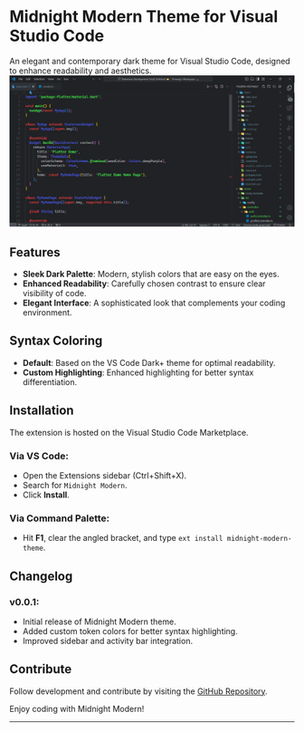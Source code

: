 # Midnight Modern Theme for Visual Studio Code

An elegant and contemporary dark theme for Visual Studio Code, designed to enhance readability and aesthetics.
![Screenshot](https://raw.githubusercontent.com/ShivangSrivastava/midnight-modern/master/res/Screenshot.png)
## Features
- **Sleek Dark Palette**: Modern, stylish colors that are easy on the eyes.
- **Enhanced Readability**: Carefully chosen contrast to ensure clear visibility of code.
- **Elegant Interface**: A sophisticated look that complements your coding environment.

## Syntax Coloring
- **Default**: Based on the VS Code Dark+ theme for optimal readability.
- **Custom Highlighting**: Enhanced highlighting for better syntax differentiation.

## Installation
The extension is hosted on the Visual Studio Code Marketplace.


### Via VS Code:
- Open the Extensions sidebar (Ctrl+Shift+X).
- Search for `Midnight Modern`.
- Click **Install**.

### Via Command Palette:
- Hit **F1**, clear the angled bracket, and type `ext install midnight-modern-theme`.

## Changelog
### v0.0.1:
- Initial release of Midnight Modern theme.
- Added custom token colors for better syntax highlighting.
- Improved sidebar and activity bar integration.

## Contribute
Follow development and contribute by visiting the [GitHub Repository](https://github.com/ShivangSrivastava/midnight-modern-theme).

Enjoy coding with Midnight Modern!

---
